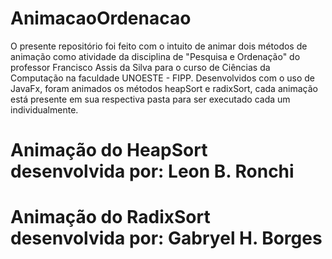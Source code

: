 # AnimacaoOrdenacao
O presente repositório foi feito com o intuito de animar dois métodos de animação como atividade da disciplina de "Pesquisa e Ordenação" do professor Francisco Assis da Silva para o curso de Ciências da Computação na faculdade UNOESTE - FIPP.
Desenvolvidos com o uso de JavaFx, foram animados os métodos heapSort e radixSort, cada animação está presente em sua respectiva pasta para ser executado cada um individualmente.<br/>


<h1>Animação do HeapSort desenvolvida por: Leon B. Ronchi</h1>
<h1>Animação do RadixSort desenvolvida por: Gabryel H. Borges</h1>
